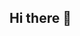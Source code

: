 ## Hi there 👋

<!--
**bLehzZin/bLehzZin** is a ✨ _special_ ✨ repository because its `README.md` (this file) appears on your GitHub profile.

Here are some ideas to get you started:
ok
- 🔭 I’m currently working on ...
- 🌱 I’m currently learning ...
- 👯 I’m looking to collaborate on ...
- 🤔 I’m looking for help with ...
- 💬 Ask me about ...
- 📫 How to reach me: ...
- 😄 Pronouns: ...
- ⚡ Fun fact: ...
-->
